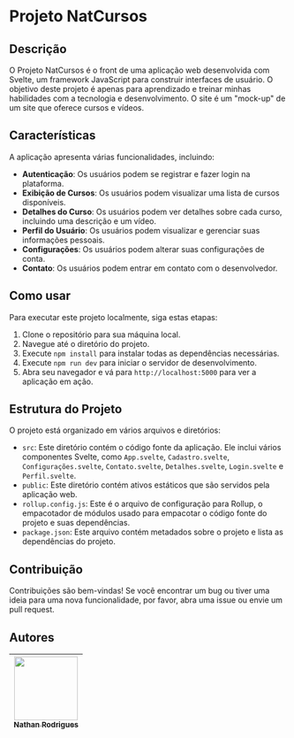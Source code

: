 # Projeto NatCursos

## Descrição

O Projeto NatCursos é o front de uma aplicação web desenvolvida com Svelte, um framework JavaScript para construir interfaces de usuário. O objetivo deste projeto é apenas para aprendizado e treinar minhas habilidades com a tecnologia e desenvolvimento. O site é um "mock-up" de um site que oferece cursos e vídeos.

## Características

A aplicação apresenta várias funcionalidades, incluindo:

- **Autenticação**: Os usuários podem se registrar e fazer login na plataforma.
- **Exibição de Cursos**: Os usuários podem visualizar uma lista de cursos disponíveis.
- **Detalhes do Curso**: Os usuários podem ver detalhes sobre cada curso, incluindo uma descrição e um vídeo.
- **Perfil do Usuário**: Os usuários podem visualizar e gerenciar suas informações pessoais.
- **Configurações**: Os usuários podem alterar suas configurações de conta.
- **Contato**: Os usuários podem entrar em contato com o desenvolvedor.

## Como usar

Para executar este projeto localmente, siga estas etapas:

1. Clone o repositório para sua máquina local.
2. Navegue até o diretório do projeto.
3. Execute `npm install` para instalar todas as dependências necessárias.
4. Execute `npm run dev` para iniciar o servidor de desenvolvimento.
5. Abra seu navegador e vá para `http://localhost:5000` para ver a aplicação em ação.

## Estrutura do Projeto

O projeto está organizado em vários arquivos e diretórios:

- `src`: Este diretório contém o código fonte da aplicação. Ele inclui vários componentes Svelte, como `App.svelte`, `Cadastro.svelte`, `Configurações.svelte`, `Contato.svelte`, `Detalhes.svelte`, `Login.svelte` e `Perfil.svelte`.
- `public`: Este diretório contém ativos estáticos que são servidos pela aplicação web.
- `rollup.config.js`: Este é o arquivo de configuração para Rollup, o empacotador de módulos usado para empacotar o código fonte do projeto e suas dependências.
- `package.json`: Este arquivo contém metadados sobre o projeto e lista as dependências do projeto.

## Contribuição

Contribuições são bem-vindas! Se você encontrar um bug ou tiver uma ideia para uma nova funcionalidade, por favor, abra uma issue ou envie um pull request.


## Autores
| [<img src="https://avatars.githubusercontent.com/u/97409681?v=4" width=115><br><sub>Nathan Rodrigues</sub>](https://github.com/NahNathan) |
| :---: |
